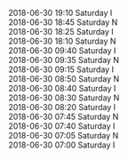 2018-06-30 19:10 Saturday  I  
2018-06-30 18:45 Saturday  N  
2018-06-30 18:25 Saturday  I  
2018-06-30 18:10 Saturday  N  
2018-06-30 09:40 Saturday  I  
2018-06-30 09:35 Saturday  N  
2018-06-30 09:15 Saturday  I  
2018-06-30 08:50 Saturday  N  
2018-06-30 08:40 Saturday  I  
2018-06-30 08:30 Saturday  N  
2018-06-30 08:20 Saturday  I  
2018-06-30 07:45 Saturday  N  
2018-06-30 07:40 Saturday  I  
2018-06-30 07:05 Saturday  N  
2018-06-30 07:00 Saturday  I  
